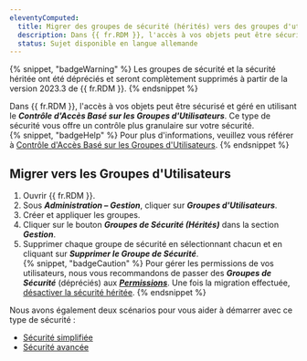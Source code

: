 ```yaml
---
eleventyComputed:
  title: Migrer des groupes de sécurité (hérités) vers des groupes d'utilisateurs
  description: Dans {{ fr.RDM }}, l'accès à vos objets peut être sécurisé et géré en utilisant le Contrôle d'Accès Basé sur les Groupes d'Utilisateurs.
  status: Sujet disponible en langue allemande
---
```

{% snippet, "badgeWarning" %}
Les groupes de sécurité et la sécurité héritée ont été dépréciés et seront complètement supprimés à partir de la version 2023.3 de {{ fr.RDM }}.
{% endsnippet %}  

Dans {{ fr.RDM }}, l'accès à vos objets peut être sécurisé et géré en utilisant le ***Contrôle d'Accès Basé sur les Groupes d'Utilisateurs***. Ce type de sécurité vous offre un contrôle plus granulaire sur votre sécurité.  
{% snippet, "badgeHelp" %}
Pour plus d'informations, veuillez vous référer à [Contrôle d'Accès Basé sur les Groupes d'Utilisateurs](/rdm/windows/user-groups-based-access-control/).
{% endsnippet %}  

## Migrer vers les Groupes d'Utilisateurs
1. Ouvrir {{ fr.RDM }}.
1. Sous ***Administration – Gestion***, cliquer sur ***Groupes d'Utilisateurs***.
1. Créer et appliquer les groupes.
1. Cliquer sur le bouton ***Groupes de Sécurité (Hérités)*** dans la section ***Gestion***.
1. Supprimer chaque groupe de sécurité en sélectionnant chacun et en cliquant sur ***Supprimer le Groupe de Sécurité***.  
{% snippet, "badgeCaution" %}
Pour gérer les permissions de vos utilisateurs, nous vous recommandons de passer des ***Groupes de Sécurité*** (dépréciés) aux [***Permissions***](/rdm/windows/user-groups-based-access-control/permissions/). Une fois la migration effectuée, [désactiver la sécurité héritée](/rdm/kb/rdm-windows/how-to-articles/migrate-legacy-security-permissions/).
{% endsnippet %}  

Nous avons également deux scénarios pour vous aider à démarrer avec ce type de sécurité :

* [Sécurité simplifiée](/rdm/windows/user-groups-based-access-control/scenarios/simplified-security/)
* [Sécurité avancée](/rdm/windows/user-groups-based-access-control/scenarios/advanced-security/)